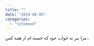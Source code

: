 ```yaml
---
title: ""
date: "2019-06-05"
categories: 
  - "tytomood"
---
```


‏مرا ببر به خواب خود که خسته ام از همه کس..

